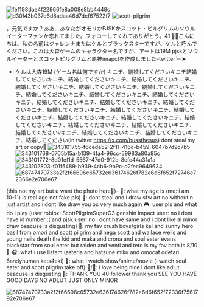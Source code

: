 ![fef198dae4f22966fe8a008e8bb4448c](https://github.com/user-attachments/assets/d089dc94-f8f6-488e-8658-e62cd2f3c360)
![d30f43b037e6d8adaa46d7dcf67522f7](https://github.com/user-attachments/assets/eb77a5bb-0038-425d-bccc-41454c046fe5)
![scott-pilgrim](https://github.com/user-attachments/assets/c9650796-d548-4234-aa32-e47e6a3cbe52)


。元気ですか？ああ、あなたがオモリかPJSKかスコット・ピルグリムのソウルイーターファンか忘れてました。フォローしてくれてありがとう。41
🎉💞こんにちは、私の名前はジャレンナまたはケルとブラックスターですが、ケルと呼んでください。これは大森ゲームのキャラクター名ですが、アートは19M pjskとソウルイーターとスコットピルグリムと原神imapctを作成しました-twitter╰┈➤
- ケルは大森19M (ゲーム名は何ですか) キニチ、結婚してくださいキニチ結婚してくださいキニチ、結婚してくださいキニチ、結婚してくださいキニチ、結婚してくださいキニチ、結婚してくださいキニチ、結婚してくださいキニチ、結婚してくださいキニチ、結婚してくださいキニチ、結婚してくださいキニチ、結婚してくださいキニチ、結婚してくださいキニチ、結婚してくださいキニチ、結婚してくださいキニチ、結婚してくださいキニチ、結婚してくださいキニチ、結婚してくださいキニチ、結婚してくださいキニチ、結婚してくださいキニチ、結婚してくださいキニチ、結婚してくださいキニチ、結婚してくださいvキニチ、結婚してくださいキニチ、結婚してくださいキニチ、結婚してください(in twitter https://x.com/bussthesus) dont steal my art or copy🚫
![343101755-f6cede52-2f11-416c-b459-6047b7d9c7b5](https://github.com/user-attachments/assets/a651a894-b602-40e3-90c1-ab4007feefe5)
![343101768-0705b15a-b139-4fa4-96cc-59983a80a85c](https://github.com/user-attachments/assets/2d5b0919-71e6-46cb-8442-7c6dc77c4e05)
![343101772-8d01ef1d-5567-47d0-912b-8cfc44a31a1a](https://github.com/user-attachments/assets/05a4bb12-1894-4ed5-b50a-38989bc831a9)
![343102803-f01f5489-b939-4cb6-9b9c-d2fec9649634](https://github.com/user-attachments/assets/aed6fffe-b8a6-485d-a63b-beb15a25074f)
![68747470733a2f2f66696c65732e636174626f782e6d6f652f72746e72366e2e706e67](https://github.com/user-attachments/assets/acc2bcc0-688b-4097-9b6c-8a169ecc5c36)

(this not my art but u want the photo here💭)-
💭: what my age is (me: i am 10-11) is real age not fake pls)
🚫: dont steal and i draw sfw art no without n just artist and i dont like draw you oc very much again
🎮: user pls and what do i play (user roblox: ScottPilgrimSuperG3 genshin impact user: no i dont have id number :( and pjsk user: no i dont have same and i dont like ai minor draw beacuse is disgusting)
💌: my fav crush boys/girls  kel and sunny hero basil from omori and scott pilgrim and nega scott and wallace wells and young neils death the kid and maka and crona and soul eater evans blackstar from soul eater but raiden and venti and teto is my fav both is 8/10💞
🎧: what i use listem (asteria and hatsune miku and omocat odetari 6arelyhuman kets4eki)
🍿: what i watch show/anime/movie (i watch soul eater and scott pilgrim take off)
🌟/🚫: i love being nice i dont like adlut beacuse is disgusting
🎉: THANK YOU 40 follower thank you SEE YOU HAVE GOOD DAYS NO ADLUT JUST ONLY MINOR

![68747470733a2f2f66696c65732e636174626f782e6d6f652f72336f7561792e706e67](https://github.com/user-attachments/assets/c4815389-663f-4169-af8d-feedd2dcdfcb)


